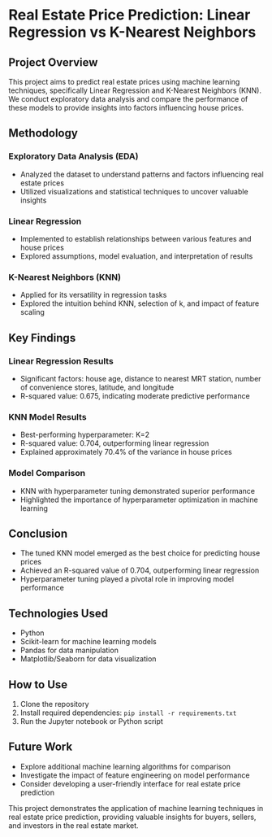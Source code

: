 # Real Estate Price Prediction: Linear Regression vs K-Nearest Neighbors

## Project Overview
This project aims to predict real estate prices using machine learning techniques, specifically Linear Regression and K-Nearest Neighbors (KNN). We conduct exploratory data analysis and compare the performance of these models to provide insights into factors influencing house prices.

## Methodology

### Exploratory Data Analysis (EDA)
- Analyzed the dataset to understand patterns and factors influencing real estate prices
- Utilized visualizations and statistical techniques to uncover valuable insights

### Linear Regression
- Implemented to establish relationships between various features and house prices
- Explored assumptions, model evaluation, and interpretation of results

### K-Nearest Neighbors (KNN)
- Applied for its versatility in regression tasks
- Explored the intuition behind KNN, selection of k, and impact of feature scaling

## Key Findings

### Linear Regression Results
- Significant factors: house age, distance to nearest MRT station, number of convenience stores, latitude, and longitude
- R-squared value: 0.675, indicating moderate predictive performance

### KNN Model Results
- Best-performing hyperparameter: K=2
- R-squared value: 0.704, outperforming linear regression
- Explained approximately 70.4% of the variance in house prices

### Model Comparison
- KNN with hyperparameter tuning demonstrated superior performance
- Highlighted the importance of hyperparameter optimization in machine learning

## Conclusion
- The tuned KNN model emerged as the best choice for predicting house prices
- Achieved an R-squared value of 0.704, outperforming linear regression
- Hyperparameter tuning played a pivotal role in improving model performance

## Technologies Used
- Python
- Scikit-learn for machine learning models
- Pandas for data manipulation
- Matplotlib/Seaborn for data visualization

## How to Use
1. Clone the repository
2. Install required dependencies: `pip install -r requirements.txt`
3. Run the Jupyter notebook or Python script

## Future Work
- Explore additional machine learning algorithms for comparison
- Investigate the impact of feature engineering on model performance
- Consider developing a user-friendly interface for real estate price prediction



This project demonstrates the application of machine learning techniques in real estate price prediction, providing valuable insights for buyers, sellers, and investors in the real estate market.
